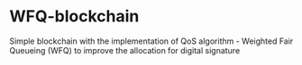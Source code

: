 # WFQ-blockchain
Simple blockchain with the implementation of QoS algorithm - Weighted Fair Queueing (WFQ) to improve the allocation for digital signature
